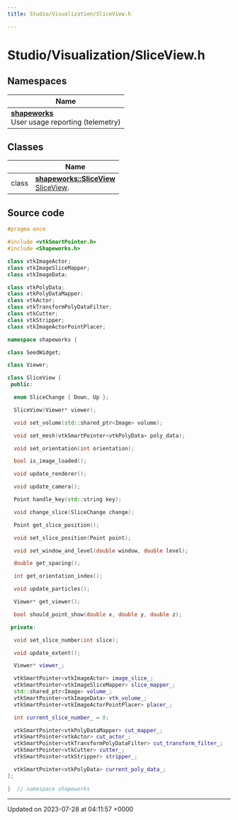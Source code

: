 ```yaml
---
title: Studio/Visualization/SliceView.h

---
```


# Studio/Visualization/SliceView.h



## Namespaces

| Name           |
| -------------- |
| **[shapeworks](../Namespaces/namespaceshapeworks.md)** <br>User usage reporting (telemetry)  |

## Classes

|                | Name           |
| -------------- | -------------- |
| class | **[shapeworks::SliceView](../Classes/classshapeworks_1_1SliceView.md)** <br>[SliceView]().  |




## Source code

```cpp
#pragma once

#include <vtkSmartPointer.h>
#include <Shapeworks.h>

class vtkImageActor;
class vtkImageSliceMapper;
class vtkImageData;

class vtkPolyData;
class vtkPolyDataMapper;
class vtkActor;
class vtkTransformPolyDataFilter;
class vtkCutter;
class vtkStripper;
class vtkImageActorPointPlacer;

namespace shapeworks {

class SeedWidget;

class Viewer;

class SliceView {
 public:

  enum SliceChange { Down, Up };

  SliceView(Viewer* viewer);

  void set_volume(std::shared_ptr<Image> volume);

  void set_mesh(vtkSmartPointer<vtkPolyData> poly_data);

  void set_orientation(int orientation);

  bool is_image_loaded();

  void update_renderer();

  void update_camera();

  Point handle_key(std::string key);

  void change_slice(SliceChange change);

  Point get_slice_position();

  void set_slice_position(Point point);

  void set_window_and_level(double window, double level);

  double get_spacing();

  int get_orientation_index();

  void update_particles();

  Viewer* get_viewer();

  bool should_point_show(double x, double y, double z);

 private:

  void set_slice_number(int slice);

  void update_extent();

  Viewer* viewer_;

  vtkSmartPointer<vtkImageActor> image_slice_;
  vtkSmartPointer<vtkImageSliceMapper> slice_mapper_;
  std::shared_ptr<Image> volume_;
  vtkSmartPointer<vtkImageData> vtk_volume_;
  vtkSmartPointer<vtkImageActorPointPlacer> placer_;

  int current_slice_number_ = 0;

  vtkSmartPointer<vtkPolyDataMapper> cut_mapper_;
  vtkSmartPointer<vtkActor> cut_actor_;
  vtkSmartPointer<vtkTransformPolyDataFilter> cut_transform_filter_;
  vtkSmartPointer<vtkCutter> cutter_;
  vtkSmartPointer<vtkStripper> stripper_;

  vtkSmartPointer<vtkPolyData> current_poly_data_;
};

}  // namespace shapeworks
```


-------------------------------

Updated on 2023-07-28 at 04:11:57 +0000
